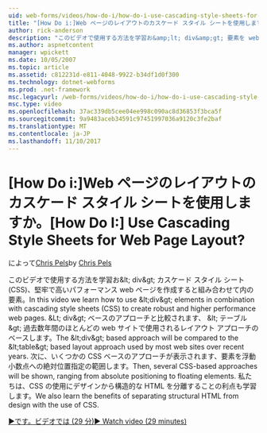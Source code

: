 ```yaml
---
uid: web-forms/videos/how-do-i/how-do-i-use-cascading-style-sheets-for-web-page-layout
title: "[How Do i:]Web ページのレイアウトのカスケード スタイル シートを使用しますか。 | Microsoft Docs"
author: rick-anderson
description: "このビデオで使用する方法を学習お&amp;lt; div&amp;gt; 要素を web p、堅牢で高いパフォーマンスを作成する、カスケード スタイル シート (CSS) と組み合わせてしています."
ms.author: aspnetcontent
manager: wpickett
ms.date: 10/05/2007
ms.topic: article
ms.assetid: c812231d-e811-4048-9922-b34df1d0f300
ms.technology: dotnet-webforms
ms.prod: .net-framework
msc.legacyurl: /web-forms/videos/how-do-i/how-do-i-use-cascading-style-sheets-for-web-page-layout
msc.type: video
ms.openlocfilehash: 37ac339db5cee04ee998c090ac8d36853f3bca5f
ms.sourcegitcommit: 9a9483aceb34591c97451997036a9120c3fe2baf
ms.translationtype: MT
ms.contentlocale: ja-JP
ms.lasthandoff: 11/10/2017
---
```

<a name="how-do-i-use-cascading-style-sheets-for-web-page-layout"></a><span data-ttu-id="729f4-104">[How Do i:]Web ページのレイアウトのカスケード スタイル シートを使用しますか。</span><span class="sxs-lookup"><span data-stu-id="729f4-104">[How Do I:] Use Cascading Style Sheets for Web Page Layout?</span></span>
====================
<span data-ttu-id="729f4-105">によって[Chris Pels](https://twitter.com/chrispels)</span><span class="sxs-lookup"><span data-stu-id="729f4-105">by [Chris Pels](https://twitter.com/chrispels)</span></span>

<span data-ttu-id="729f4-106">このビデオで使用する方法を学習お&amp;lt; div&amp;gt; カスケード スタイル シート (CSS)、堅牢で高いパフォーマンス web ページを作成すると組み合わせて内の要素。</span><span class="sxs-lookup"><span data-stu-id="729f4-106">In this video we learn how to use &amp;lt;div&amp;gt; elements in combination with cascading style sheets (CSS) to create robust and higher performance web pages.</span></span> <span data-ttu-id="729f4-107">&amp;Lt; div&amp;gt; ベースのアプローチと比較されます、 &amp;lt; テーブル&amp;gt; 過去数年間のほとんどの web サイトで使用されるレイアウト アプローチのベースします。</span><span class="sxs-lookup"><span data-stu-id="729f4-107">The &amp;lt;div&amp;gt; based approach will be compared to the &amp;lt;table&amp;gt; based layout approach used by most web sites over recent years.</span></span> <span data-ttu-id="729f4-108">次に、いくつかの CSS ベースのアプローチが表示されます、要素を浮動小数点への絶対位置指定の範囲します。</span><span class="sxs-lookup"><span data-stu-id="729f4-108">Then, several CSS-based approaches will be shown, ranging from absolute positioning to floating elements.</span></span> <span data-ttu-id="729f4-109">私たちは、CSS の使用にデザインから構造的な HTML を分離することの利点も学習します。</span><span class="sxs-lookup"><span data-stu-id="729f4-109">We also learn the benefits of separating structural HTML from design with the use of CSS.</span></span>

[<span data-ttu-id="729f4-110">&#9654;です。ビデオでは (29 分)</span><span class="sxs-lookup"><span data-stu-id="729f4-110">&#9654; Watch video (29 minutes)</span></span>](https://channel9.msdn.com/Blogs/ASP-NET-Site-Videos/how-do-i-use-cascading-style-sheets-for-web-page-layout)
